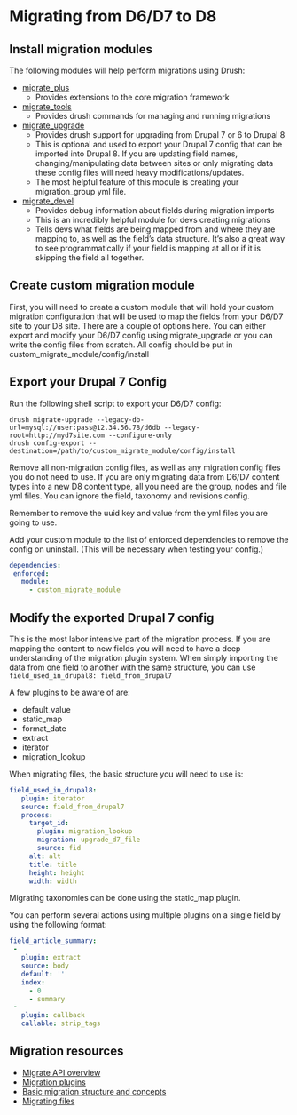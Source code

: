 # Migrating from D6/D7 to D8

## Install migration modules

The following modules will help perform migrations using Drush:
* [migrate_plus](https://www.drupal.org/project/migrate_plus)
  * Provides extensions to the core migration framework
* [migrate_tools](https://www.drupal.org/project/migrate_tools)
  * Provides drush commands for managing and running migrations
* [migrate_upgrade](https://www.drupal.org/project/migrate_upgrade)
  * Provides drush support for upgrading from Drupal 7 or 6 to Drupal 8
  * This is optional and used to export your Drupal 7 config that can be imported into Drupal 8. If you are updating field names, changing/manipulating data between sites or only migrating data these config files will need heavy modifications/updates.
  * The most helpful feature of this module is creating your migration_group yml file.
* [migrate_devel](https://www.drupal.org/project/migrate_devel)
  * Provides debug information about fields during migration imports
  * This is an incredibly helpful module for devs creating migrations
  * Tells devs what fields are being mapped from and where they are mapping to, as well as the field’s data structure. It’s also a great way to see programmatically if your field is mapping at all or if it is skipping the field all together.

## Create custom migration module

First, you will need to create a custom module that will hold your custom migration configuration that will be used to map the fields from your D6/D7 site to your D8 site. There are a couple of options here. You can either export and modify your D6/D7 config using migrate_upgrade or you can write the config files from scratch.
All config should be put in custom_migrate_module/config/install

## Export your Drupal 7 Config

Run the following shell script to export your D6/D7 config:

```shell
drush migrate-upgrade --legacy-db-url=mysql://user:pass@12.34.56.78/d6db --legacy-root=http://myd7site.com --configure-only
drush config-export --destination=/path/to/custom_migrate_module/config/install
```

Remove all non-migration config files, as well as any migration config files you do not need to use. If you are only migrating data from D6/D7 content types into a new D8 content type, all you need are the group, nodes and file yml files. You can ignore the field, taxonomy and revisions config.

Remember to remove the uuid key and value from the yml files you are going to use.

Add your custom module to the list of enforced dependencies to remove the config on uninstall. (This will be necessary when testing your config.)

```yml
dependencies:
 enforced:
   module:
     - custom_migrate_module
```

## Modify the exported Drupal 7 config

This is the most labor intensive part of the migration process. If you are mapping the content to new fields you will need to have a deep understanding of the migration plugin system.
When simply importing the data from one field to another with the same structure, you can use `field_used_in_drupal8: field_from_drupal7`

A few plugins to be aware of are:
* default_value
* static_map
* format_date
* extract
* iterator
* migration_lookup

When migrating files, the basic structure you will need to use is:

```yml
field_used_in_drupal8:
   plugin: iterator
   source: field_from_drupal7
   process:
     target_id:
       plugin: migration_lookup
       migration: upgrade_d7_file
       source: fid
     alt: alt
     title: title
     height: height
     width: width
```

Migrating taxonomies can be done using the static_map plugin.

You can perform several actions using multiple plugins on a single field by using the following format:

```yml
field_article_summary:
 -
   plugin: extract
   source: body
   default: ''
   index:
     - 0
     - summary
 -
   plugin: callback
   callable: strip_tags
```
## Migration resources

* [Migrate API overview](https://www.drupal.org/docs/8/api/migrate-api/migrate-api-overview)
* [Migration plugins](https://www.drupal.org/docs/8/api/migrate-api/migrate-process-plugins/migrate-process-overview)
* [Basic migration structure and concepts](https://evolvingweb.ca/blog/drupal-8-migration-migrating-basic-data-part-1)
* [Migrating files](https://deninet.com/blog/1619/building-custom-migration-drupal-8-part-4-files-and-content)